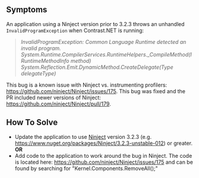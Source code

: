<!--
title: "InvalidProgramException Using .NET Agent and Ninject"
description: "Troubleshoot guide for .NET agent issues"
-->

## Symptoms
An application using a Ninject version prior to 3.2.3 throws an unhandled ```InvalidProgramException``` when Contrast.NET is running: 

> *InvalidProgramException: Common Language Runtime detected an invalid program.*
> *System.Runtime.CompilerServices.RuntimeHelpers._CompileMethod(IRuntimeMethodInfo method)*
> *System.Reflection.Emit.DynamicMethod.CreateDelegate(Type delegateType)*

This bug is a known issue with Ninject vs. instrumenting profilers: https://github.com/ninject/Ninject/issues/175. This bug was fixed and the PR included newer versions of Ninject: https://github.com/ninject/Ninject/pull/179. 

## How To Solve
* Update the application to use [Ninject](https://www.nuget.org/packages/Ninject/) version 3.2.3 (e.g. https://www.nuget.org/packages/Ninject/3.2.3-unstable-012) or greater.
**OR**
* Add code to the application to work around the bug in Ninject. The code is located here: https://github.com/ninject/Ninject/issues/175 and can be found by searching for "Kernel.Components.RemoveAll<ISelector>();"
